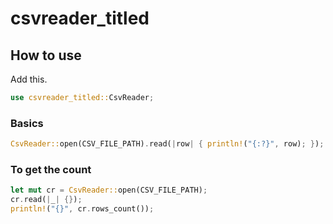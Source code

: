 # csvreader_titled

## How to use

Add this.
```rust
use csvreader_titled::CsvReader;
```

### Basics
```rust
CsvReader::open(CSV_FILE_PATH).read(|row| { println!("{:?}", row); });
```

### To get the count
```rust
let mut cr = CsvReader::open(CSV_FILE_PATH);
cr.read(|_| {});
println!("{}", cr.rows_count());
```
